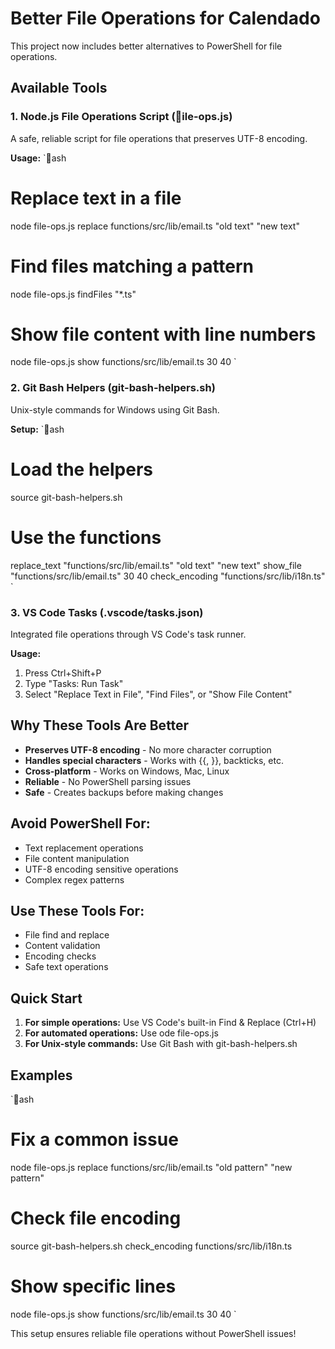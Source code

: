 #  Better File Operations for Calendado

This project now includes better alternatives to PowerShell for file operations.

##  Available Tools

### 1. Node.js File Operations Script (ile-ops.js)

A safe, reliable script for file operations that preserves UTF-8 encoding.

**Usage:**
`ash
# Replace text in a file
node file-ops.js replace functions/src/lib/email.ts "old text" "new text"

# Find files matching a pattern
node file-ops.js findFiles "*.ts"

# Show file content with line numbers
node file-ops.js show functions/src/lib/email.ts 30 40
`

### 2. Git Bash Helpers (git-bash-helpers.sh)

Unix-style commands for Windows using Git Bash.

**Setup:**
`ash
# Load the helpers
source git-bash-helpers.sh

# Use the functions
replace_text "functions/src/lib/email.ts" "old text" "new text"
show_file "functions/src/lib/email.ts" 30 40
check_encoding "functions/src/lib/i18n.ts"
`

### 3. VS Code Tasks (.vscode/tasks.json)

Integrated file operations through VS Code's task runner.

**Usage:**
1. Press Ctrl+Shift+P
2. Type "Tasks: Run Task"
3. Select "Replace Text in File", "Find Files", or "Show File Content"

##  Why These Tools Are Better

-  **Preserves UTF-8 encoding** - No more character corruption
-  **Handles special characters** - Works with {{, }}, backticks, etc.
-  **Cross-platform** - Works on Windows, Mac, Linux
-  **Reliable** - No PowerShell parsing issues
-  **Safe** - Creates backups before making changes

##  Avoid PowerShell For:

- Text replacement operations
- File content manipulation
- UTF-8 encoding sensitive operations
- Complex regex patterns

##  Use These Tools For:

- File find and replace
- Content validation
- Encoding checks
- Safe text operations

##  Quick Start

1. **For simple operations:** Use VS Code's built-in Find & Replace (Ctrl+H)
2. **For automated operations:** Use 
ode file-ops.js
3. **For Unix-style commands:** Use Git Bash with git-bash-helpers.sh

##  Examples

`ash
# Fix a common issue
node file-ops.js replace functions/src/lib/email.ts "old pattern" "new pattern"

# Check file encoding
source git-bash-helpers.sh
check_encoding functions/src/lib/i18n.ts

# Show specific lines
node file-ops.js show functions/src/lib/email.ts 30 40
`

This setup ensures reliable file operations without PowerShell issues! 
